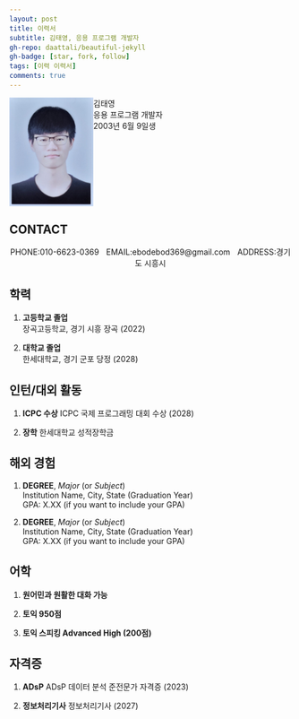 ```yaml
---
layout: post
title: 이력서
subtitle: 김태영, 응용 프로그램 개발자
gh-repo: daattali/beautiful-jekyll
gh-badge: [star, fork, follow]
tags: [이력 이력서]
comments: true
---
```


<!----- PROFILE PICTURE ----->
<img src="assets/img/KakaoTalk_20230423_115724023.jpg" alt="profile picture" width="150" align="left">

<!----- NAME, APPLYING FIELD, AGE ----->
김태영  
응용 프로그램 개발자  
2003년 6월 9일생  
<br clear="left">

<!----- CONTACT INFO ----->

## CONTACT
<div align="center">
PHONE:010-6623-0369ㅤEMAIL:ebodebod369@gmail.comㅤADDRESS:경기도 시흥시</div>

<!----- EDUCATION HISTORY ----->
## 학력
1. **고등학교 졸업**  
   장곡고등학교, 경기 시흥 장곡 (2022)    

2. **대학교 졸업**   
   한세대학교, 경기 군포 당정 (2028)  
   
   <!----- INTERN HISTORY ----->
## 인턴/대외 활동
1. **ICPC 수상** 
   ICPC 국제 프로그래밍 대회 수상 (2028)

2. **장학**
   한세대학교 성적장학금
   
   
   <!----- OVERSEAS EXPERIENCE ----->
## 해외 경험
1. **DEGREE**, *Major* (or *Subject*)  
   Institution Name, City, State (Graduation Year)  
   GPA: X.XX (if you want to include your GPA)

2. **DEGREE**, *Major* (or *Subject*)  
   Institution Name, City, State (Graduation Year)  
   GPA: X.XX (if you want to include your GPA)
   
   
   <!----- LANGUAGE ----->
## 어학
1. **원어민과 원활한 대화 가능**
    
2. **토익 950점**

3. **토익 스피킹 Advanced High (200점)**
   
   
   <!----- CERTIFICATE HISTORY ----->
## 자격증
1. **ADsP** 
   ADsP 데이터 분석 준전문가 자격증 (2023)

2. **정보처리기사**
   정보처리기사 (2027)
   

